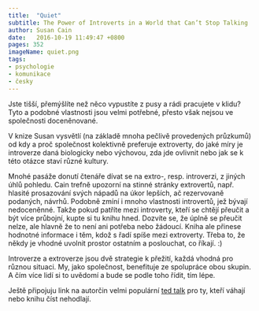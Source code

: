 ```yaml
---
title:  "Quiet"
subtitle: The Power of Introverts in a World that Can’t Stop Talking
author: Susan Cain
date:   2016-10-19 11:49:47 +0800
pages: 352
imageName: quiet.png
tags:
- psychologie
- komunikace
- česky
---
```

Jste tišší, přemýšlíte než něco vypustíte z pusy a rádi pracujete v klidu? Tyto a podobné vlastnosti jsou velmi potřebné, přesto však nejsou ve společnosti doceněnované.

V knize Susan vysvětlí (na základě mnoha pečlivě provedených průzkumů) od kdy a proč společnost kolektivně preferuje extroverty, do jaké míry je introverze daná biologicky nebo výchovou, zda jde ovlivnit nebo jak se k této otázce staví různé kultury.

Mnohé pasáže donutí čtenáře dívat se na extro-, resp. introverzi, z jiných úhlů pohledu. Cain trefně upozorní na stinné stránky extrovertů, např. hlasité prosazování svých nápadů na úkor lepších, ač rezervovaně podaných, návrhů. Podobně zmíní i mnoho vlastnosti introvertů, jež bývají nedoceněnné. Takže pokud patříte mezi introverty, kteří se chtějí přeučit a být více průbojní, kupte si tu knihu hned. Dozvíte se, že úplně se přeučit nelze, ale hlavně že to není ani potřeba nebo žádoucí. Kniha ale přinese hodnotné informace i těm, kdož s řadí spíše mezi extroverty. Třeba to, že někdy je vhodné uvolnit prostor ostatním a poslouchat, co říkají. :)

Introverze a extroverze jsou dvě strategie k přežití, každá vhodná pro různou situaci. My, jako společnost, benefituje ze spolupráce obou skupin. A čím více lidí si to uvědomí a bude se podle toho řídit, tím lépe.

Ještě připojuju link na autorčin velmi populární <a href="https://www.ted.com/talks/susan_cain_the_power_of_introverts">ted talk</a> pro ty, kteří váhají nebo knihu číst nehodlají.